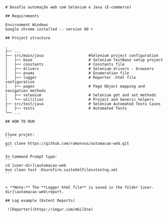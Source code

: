 	# Desafio automação web com Selenium e Java (E-commerce)

	## Requirements

	Environment Windows
	Google chrome installed -- version 80 +

	## Project structure

	.
	├── ...
	├── src/main/java                    #Selenium project configuration
	│   ├── base              			 # Selenium TestBase setup project
	│   ├── constants              		 # Constants file
	│   ├── drivers                      # Selenium drivers - browsers
	│   ├── enums                        # Enumeration file
	│   ├── logger                       # Reporter .html file configuration
	│   ├── pages            			 # Page Object mapping and navigation methods
	│   ├── selenium            		 # Selenium get and set methods
	│   └── utilities  					 # Project and Generic helpers	
	├── src/test/java                    # Selenium Automated Tests Cases
	│   ├── tests             			 # Automated Tests
	└── ...

	## HOW TO RUN 


	Clone projet:
	```
	git clone https://github.com/ramonvos/automacao-web.git
	```

	In Command Prompt type:
	```
	cd [user-dir]\automacao-web
	mvn clean test -Dsurefire.suiteXmlFiles=testng.xml
	```


	> **Note:** The **Logger html file** is saved in the folder [user-dir]\automacao-web\report.

	## Log example (Extent Reports)
	
	 ![Reporter](https://imgur.com/m6il5ne)

